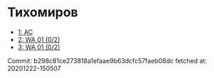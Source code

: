 # Тихомиров
- [1: AC](1.md)
- [2: WA 01 (0/2)](2.md)
- [3: WA 01 (0/2)](3.md)

Commit: b298c81ce273818a1efaae9b63dcfc57faeb08dc
 fetched at: 20201222-150507
